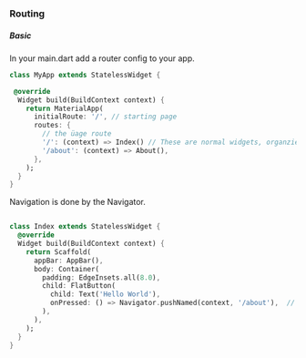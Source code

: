 ### Routing
##### Basic
In your main.dart add a router config to your app.

```dart 
class MyApp extends StatelessWidget {

 @override
  Widget build(BuildContext context) {
    return MaterialApp(
      initialRoute: '/', // starting page
      routes: {
        // the üage route
        '/': (context) => Index() // These are normal widgets, organzie them in a sperate folder,
        '/about': (context) => About(),
      },
    );
  }
}
```

Navigation is done by the Navigator.

```dart 

class Index extends StatelessWidget {
  @override
  Widget build(BuildContext context) {
    return Scaffold(
      appBar: AppBar(),
      body: Container(
        padding: EdgeInsets.all(8.0),
        child: FlatButton(
          child: Text('Hello World'),
          onPressed: () => Navigator.pushNamed(context, '/about'),  // <-- navigates you to the About Page
        ),
      ),
    );
  }
}

```

